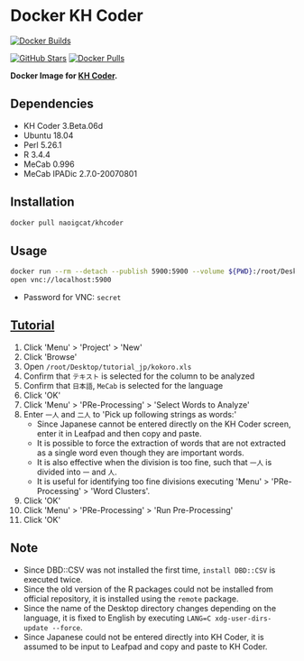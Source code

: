 # Docker KH Coder

[![Docker Builds](https://github.com/naoigcat/docker-khcoder/actions/workflows/push.yml/badge.svg)](https://github.com/naoigcat/docker-khcoder/actions/workflows/push.yml)

[![GitHub Stars](https://img.shields.io/github/stars/naoigcat/docker-khcoder.svg)](https://github.com/naoigcat/docker-khcoder/stargazers)
[![Docker Pulls](https://img.shields.io/docker/pulls/naoigcat/khcoder)](https://hub.docker.com/r/naoigcat/khcoder)

**Docker Image for [KH Coder](https://github.com/ko-ichi-h/khcoder).**

## Dependencies

-   KH Coder 3.Beta.06d
-   Ubuntu 18.04
-   Perl 5.26.1
-   R 3.4.4
-   MeCab 0.996
-   MeCab IPADic 2.7.0-20070801

## Installation

```sh
docker pull naoigcat/khcoder
```

## Usage

```sh
docker run --rm --detach --publish 5900:5900 --volume ${PWD}:/root/Desktop/work naoigcat/khcoder
open vnc://localhost:5900
```

-   Password for VNC: `secret`

## [Tutorial](http://khcoder.net/tutorial.html)

1.  Click 'Menu' > 'Project' > 'New'
1.  Click 'Browse'
1.  Open `/root/Desktop/tutorial_jp/kokoro.xls`
1.  Confirm that `テキスト` is selected for the column to be analyzed
1.  Confirm that `日本語`, `MeCab` is selected for the language
1.  Click 'OK'
1.  Click 'Menu' > 'PRe-Processing' > 'Select Words to Analyze'
1.  Enter `一人` and `二人` to 'Pick up following strings as words:'
    -   Since Japanese cannot be entered directly on the KH Coder screen, enter it in Leafpad and then copy and paste.
    -   It is possible to force the extraction of words that are not extracted as a single word even though they are important words.
    -   It is also effective when the division is too fine, such that `一人` is divided into `一` and `人`.
    -   It is useful for identifying too fine divisions executing 'Menu' > 'PRe-Processing' > 'Word Clusters'.
1.  Click 'OK'
1.  Click 'Menu' > 'PRe-Processing' > 'Run Pre-Processing'
1.  Click 'OK'

## Note

-   Since DBD::CSV was not installed the first time, `install DBD::CSV` is executed twice.
-   Since the old version of the R packages could not be installed from official repository, it is installed using the `remote` package.
-   Since the name of the Desktop directory changes depending on the language, it is fixed to English by executing `LANG=C xdg-user-dirs-update --force`.
-   Since Japanese could not be entered directly into KH Coder, it is assumed to be input to Leafpad and copy and paste to KH Coder.
